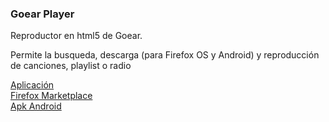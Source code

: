 <h3>Goear Player</h3>
Reproductor en html5 de Goear.

Permite la busqueda, descarga (para Firefox OS y Android) y reproducción de canciones, playlist o radio

<a href="http://salvacam.x10.mx/goear" target="_blank">Aplicación</a>
<br/>
<a href="https://marketplace.firefox.com/app/goear-player/" target="_blank">Firefox Marketplace</a>
<br/>
<a href="http://salvacam.x10.mx/goear/goear.apk" target="_blank">Apk Android</a>
